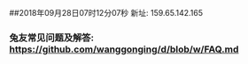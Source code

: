 ##2018年09月28日07时12分07秒 新址: 159.65.142.165
### 兔友常见问题及解答: https://github.com/wanggonging/d/blob/w/FAQ.md
